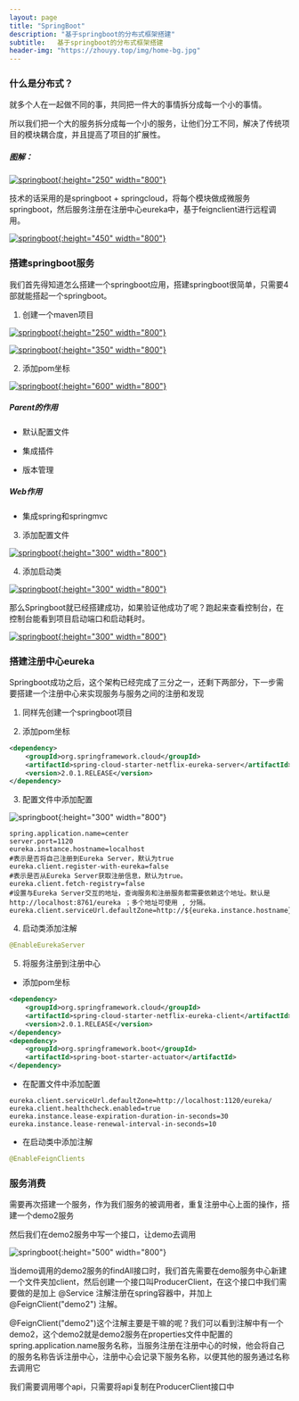 ```yaml
---
layout: page
title: "SpringBoot"
description: "基于springboot的分布式框架搭建"
subtitle:  	基于springboot的分布式框架搭建
header-img: "https://zhouyy.top/img/home-bg.jpg"
---
```


### 什么是分布式？

就多个人在一起做不同的事，共同把一件大的事情拆分成每一个小的事情。

所以我们把一个大的服务拆分成每一个小的服务，让他们分工不同，解决了传统项目的模块耦合度，并且提高了项目的扩展性。

##### 图解：

[![springboot](https://zhouyy.top/img/springboot/分布式.png){:height="250" width="800"}](https://zhouyy.top/img/springboot/分布式.png)

技术的话采用的是springboot + springcloud，将每个模块做成微服务springboot，然后服务注册在注册中心eureka中，基于feignclient进行远程调用。

[![springboot](https://zhouyy.top/img/springboot/a.png){:height="450" width="800"}](https://zhouyy.top/img/springboot/a.png)

### 搭建springboot服务

我们首先得知道怎么搭建一个springboot应用，搭建springboot很简单，只需要4部就能搭起一个springboot。

1. 创建一个maven项目

[![springboot](https://zhouyy.top/img/springboot/创建maven项目.png){:height="250" width="800"}](https://zhouyy.top/img/springboot/创建maven项目.png)

[![springboot](https://zhouyy.top/img/springboot/maven项目.png){:height="350" width="800"}](https://zhouyy.top/img/springboot/maven项目.png)

2. 添加pom坐标

[![springboot](https://zhouyy.top/img/springboot/添加pom坐标.png){:height="600" width="800"}](https://zhouyy.top/img/springboot/添加pom坐标.png)

##### Parent的作用

- 默认配置文件

- 集成插件

- 版本管理

##### Web作用

 - 集成spring和springmvc

3. 添加配置文件

[![springboot](https://zhouyy.top/img/springboot/添加properties配置文件.png){:height="300" width="800"}](https://zhouyy.top/img/springboot/添加properties配置文件.png)

4. 添加启动类

[![springboot](https://zhouyy.top/img/springboot/添加启动类.png){:height="300" width="800"}](https://zhouyy.top/img/springboot/添加启动类.png)

那么Springboot就已经搭建成功，如果验证他成功了呢？跑起来查看控制台，在控制台能看到项目启动端口和启动耗时。

[![springboot](https://zhouyy.top/img/springboot/是否启动成功.png){:height="300" width="800"}](https://zhouyy.top/img/springboot/是否启动成功.png)

### 搭建注册中心eureka

Springboot成功之后，这个架构已经完成了三分之一，还剩下两部分，下一步需要搭建一个注册中心来实现服务与服务之间的注册和发现

1. 同样先创建一个springboot项目

2. 添加pom坐标

```xml
<dependency>
    <groupId>org.springframework.cloud</groupId>
    <artifactId>spring-cloud-starter-netflix-eureka-server</artifactId>
    <version>2.0.1.RELEASE</version>
</dependency>
```

3. 配置文件中添加配置

![springboot](https://zhouyy.top/img/springboot/注册中心properties配置.png){:height="300" width="800"}

```properties
spring.application.name=center
server.port=1120
eureka.instance.hostname=localhost
#表示是否将自己注册到Eureka Server，默认为true
eureka.client.register-with-eureka=false
#表示是否从Eureka Server获取注册信息，默认为true。
eureka.client.fetch-registry=false
#设置与Eureka Server交互的地址，查询服务和注册服务都需要依赖这个地址。默认是http://localhost:8761/eureka ；多个地址可使用 , 分隔。
eureka.client.serviceUrl.defaultZone=http://${eureka.instance.hostname}:${server.port}/eureka/
```

4. 启动类添加注解

```java
@EnableEurekaServer
```

5. 将服务注册到注册中心

- 添加pom坐标

```xml
<dependency>
    <groupId>org.springframework.cloud</groupId>
    <artifactId>spring-cloud-starter-netflix-eureka-client</artifactId>
    <version>2.0.1.RELEASE</version>
</dependency>
<dependency>
    <groupId>org.springframework.boot</groupId>
    <artifactId>spring-boot-starter-actuator</artifactId>
</dependency>
```

- 在配置文件中添加配置

```properties
eureka.client.serviceUrl.defaultZone=http://localhost:1120/eureka/
eureka.client.healthcheck.enabled=true
eureka.instance.lease-expiration-duration-in-seconds=30
eureka.instance.lease-renewal-interval-in-seconds=10
```

- 在启动类中添加注解

```java
@EnableFeignClients
```

### 服务消费

需要再次搭建一个服务，作为我们服务的被调用者，重复注册中心上面的操作，搭建一个demo2服务

然后我们在demo2服务中写一个接口，让demo去调用

![springboot](https://zhouyy.top/img/springboot/接口.png){:height="500" width="800"}

当demo调用的demo2服务的findAll接口时，我们首先需要在demo服务中心新建一个文件夹加client，然后创建一个接口叫ProducerClient，在这个接口中我们需要做的是加上 @Service 注解注册在spring容器中，并加上 @FeignClient("demo2") 注解。

@FeignClient("demo2")这个注解主要是干嘛的呢？我们可以看到注解中有一个demo2，这个demo2就是demo2服务在properties文件中配置的spring.application.name服务名称，当服务注册在注册中心的时候，他会将自己的服务名称告诉注册中心，注册中心会记录下服务名称，以便其他的服务通过名称去调用它

我们需要调用哪个api，只需要将api复制在ProducerClient接口中